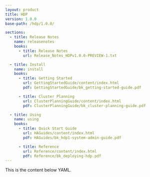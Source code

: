```yaml
---
layout: product
title: HDP
version: 1.0.0
base-path: /hdp/1.0.0/

sections:
  - title: Release Notes
    name: releasenotes
    books:
      - title: Release Notes
        url: Release_Notes_HDPv1.0.0-PREVIEW-1.txt

  - title: Install
    name: install
    books:
      - title: Getting Started
        url: GettingStartedGuide/content/index.html
        pdf: GettingStartedGuide/bk_getting-started-guide.pdf

      - title: Cluster Planning
        url: ClusterPlanningGuide/content/index.html
        pdf: ClusterPlanningGuide/bk_cluster-planning-guide.pdf

  - title: Using
    name: using
    books:
      - title: Quick Start Guide
        url: HAGuides/content/index.html
        pdf: HAGuides/bk_hdp1-system-admin-guide.pdf

      - title: Reference
        url: Reference/content/index.html
        pdf: Reference/bk_deploying-hdp.pdf
---
```


This is the content below YAML.
